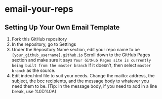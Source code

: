 # email-your-reps

## Setting Up Your Own Email Template
1. Fork this GitHub repository
2. In the repository, go to Settings
3. Under the Repository Name section, edit your repo name to be ```[your_github_username].github.io```
Scroll down to the GitHub Pages section and make sure it says ```Your GitHub Pages site is currently being built from the master branch``` If it doesn't, then select ```master branch``` as the source.
4. Edit index.html file to suit your needs. Change the mailto: address, the subject, the bcc recipients, and the message body to whatever you need them to be. (Tip: In the message body, if you need to add in a line break, use %0D%0A)
